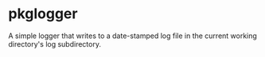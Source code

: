 pkglogger
=========

A simple logger that writes to a date-stamped log file in the current working directory's log subdirectory.
